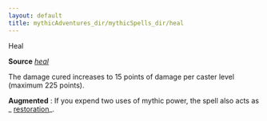 ```yaml
---
layout: default
title: mythicAdventures_dir/mythicSpells_dir/heal
---
```

Heal

**Source** [_heal_](../spells_dir/heal#_heal)

The damage cured increases to 15 points of damage per caster level (maximum 225 points).

**Augmented** : If you expend two uses of mythic power, the spell also acts as _ [restoration](../spells_dir/restoration#_restoration)_.

